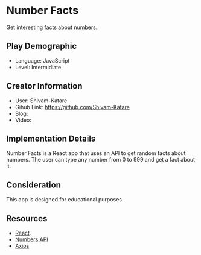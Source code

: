 # Number Facts

Get interesting facts about numbers.

## Play Demographic

- Language: JavaScript
- Level: Intermidiate

## Creator Information

- User: Shivam-Katare
- Gihub Link: https://github.com/Shivam-Katare
- Blog:
- Video:

## Implementation Details

Number Facts is a React app that uses an API to get random facts about numbers. The user can type any number from 0 to 999 and get a fact about it.

## Consideration

This app is designed for educational purposes.

## Resources

- [React](https://reactjs.org/docs/getting-started.html).
- [Numbers API](http://numbersapi.com/#42)
- [Axios](https://axios-http.com/docs/intro)
